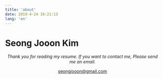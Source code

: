 ```yaml
---
title: 'about'
date: 2019-4-24 16:21:13
lang: 'en'
---
```


# Seong Jooon Kim

<div align="center">

_Thank you for reading my resume. If you want to contact me, Please send me an email._

<seongjooon@gmail.com>
</div>
